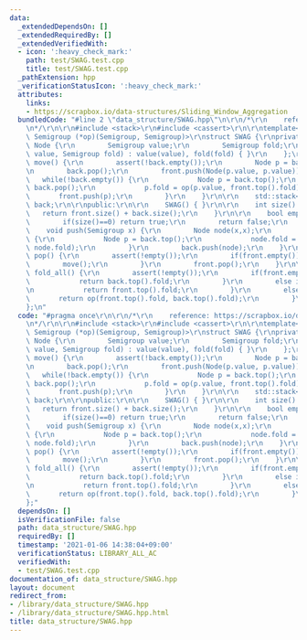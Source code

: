 ```yaml
---
data:
  _extendedDependsOn: []
  _extendedRequiredBy: []
  _extendedVerifiedWith:
  - icon: ':heavy_check_mark:'
    path: test/SWAG.test.cpp
    title: test/SWAG.test.cpp
  _pathExtension: hpp
  _verificationStatusIcon: ':heavy_check_mark:'
  attributes:
    links:
    - https://scrapbox.io/data-structures/Sliding_Window_Aggregation
  bundledCode: "#line 2 \"data_structure/SWAG.hpp\"\n\r\n/*\r\n    reference: https://scrapbox.io/data-structures/Sliding_Window_Aggregation\r\
    \n*/\r\n\r\n#include <stack>\r\n#include <cassert>\r\n\r\ntemplate<class Semigroup,\
    \ Semigroup (*op)(Semigroup, Semigroup)>\r\nstruct SWAG {\r\nprivate:\r\n    struct\
    \ Node {\r\n        Semigroup value;\r\n        Semigroup fold;\r\n        Node(Semigroup\
    \ value, Semigroup fold) : value(value), fold(fold) { }\r\n    };\r\n\r\n    void\
    \ move() {\r\n        assert(!back.empty());\r\n        Node p = back.top();\r\
    \n        back.pop();\r\n        front.push(Node(p.value, p.value));\r\n     \
    \   while(!back.empty()) {\r\n            Node p = back.top();\r\n           \
    \ back.pop();\r\n            p.fold = op(p.value, front.top().fold);\r\n     \
    \       front.push(p);\r\n        }\r\n    }\r\n\r\n    std::stack<Node> front,\
    \ back;\r\n\r\npublic:\r\n\r\n    SWAG() { }\r\n\r\n    int size() {\r\n     \
    \   return front.size() + back.size();\r\n    }\r\n\r\n    bool empty() {\r\n\
    \        if(size()==0) return true;\r\n        return false;\r\n    }\r\n\r\n\
    \    void push(Semigroup x) {\r\n        Node node(x,x);\r\n        if(back.size()!=0)\
    \ {\r\n            Node p = back.top();\r\n            node.fold = op(p.fold,\
    \ node.fold);\r\n        }\r\n        back.push(node);\r\n    }\r\n\r\n    void\
    \ pop() {\r\n        assert(!empty());\r\n        if(front.empty()) {\r\n    \
    \        move();\r\n        }\r\n        front.pop();\r\n    }\r\n\r\n    Semigroup\
    \ fold_all() {\r\n        assert(!empty());\r\n        if(front.empty()) {\r\n\
    \            return back.top().fold;\r\n        }\r\n        else if(back.empty()){\r\
    \n            return front.top().fold;\r\n        }\r\n        else{\r\n     \
    \       return op(front.top().fold, back.top().fold);\r\n        }\r\n    }\r\n\
    };\n"
  code: "#pragma once\r\n\r\n/*\r\n    reference: https://scrapbox.io/data-structures/Sliding_Window_Aggregation\r\
    \n*/\r\n\r\n#include <stack>\r\n#include <cassert>\r\n\r\ntemplate<class Semigroup,\
    \ Semigroup (*op)(Semigroup, Semigroup)>\r\nstruct SWAG {\r\nprivate:\r\n    struct\
    \ Node {\r\n        Semigroup value;\r\n        Semigroup fold;\r\n        Node(Semigroup\
    \ value, Semigroup fold) : value(value), fold(fold) { }\r\n    };\r\n\r\n    void\
    \ move() {\r\n        assert(!back.empty());\r\n        Node p = back.top();\r\
    \n        back.pop();\r\n        front.push(Node(p.value, p.value));\r\n     \
    \   while(!back.empty()) {\r\n            Node p = back.top();\r\n           \
    \ back.pop();\r\n            p.fold = op(p.value, front.top().fold);\r\n     \
    \       front.push(p);\r\n        }\r\n    }\r\n\r\n    std::stack<Node> front,\
    \ back;\r\n\r\npublic:\r\n\r\n    SWAG() { }\r\n\r\n    int size() {\r\n     \
    \   return front.size() + back.size();\r\n    }\r\n\r\n    bool empty() {\r\n\
    \        if(size()==0) return true;\r\n        return false;\r\n    }\r\n\r\n\
    \    void push(Semigroup x) {\r\n        Node node(x,x);\r\n        if(back.size()!=0)\
    \ {\r\n            Node p = back.top();\r\n            node.fold = op(p.fold,\
    \ node.fold);\r\n        }\r\n        back.push(node);\r\n    }\r\n\r\n    void\
    \ pop() {\r\n        assert(!empty());\r\n        if(front.empty()) {\r\n    \
    \        move();\r\n        }\r\n        front.pop();\r\n    }\r\n\r\n    Semigroup\
    \ fold_all() {\r\n        assert(!empty());\r\n        if(front.empty()) {\r\n\
    \            return back.top().fold;\r\n        }\r\n        else if(back.empty()){\r\
    \n            return front.top().fold;\r\n        }\r\n        else{\r\n     \
    \       return op(front.top().fold, back.top().fold);\r\n        }\r\n    }\r\n\
    };"
  dependsOn: []
  isVerificationFile: false
  path: data_structure/SWAG.hpp
  requiredBy: []
  timestamp: '2021-01-06 14:38:04+09:00'
  verificationStatus: LIBRARY_ALL_AC
  verifiedWith:
  - test/SWAG.test.cpp
documentation_of: data_structure/SWAG.hpp
layout: document
redirect_from:
- /library/data_structure/SWAG.hpp
- /library/data_structure/SWAG.hpp.html
title: data_structure/SWAG.hpp
---
```

